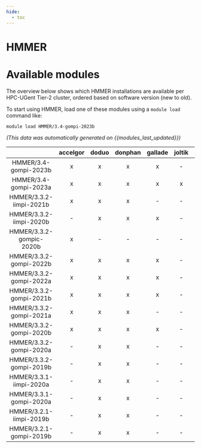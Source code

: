 ```yaml
---
hide:
  - toc
---
```


HMMER
=====

# Available modules


The overview below shows which HMMER installations are available per HPC-UGent Tier-2 cluster, ordered based on software version (new to old).

To start using HMMER, load one of these modules using a `module load` command like:

```shell
module load HMMER/3.4-gompi-2023b
```

*(This data was automatically generated on {{modules_last_updated}})*  

| |accelgor|doduo|donphan|gallade|joltik|shinx|skitty|
| :---: | :---: | :---: | :---: | :---: | :---: | :---: | :---: |
|HMMER/3.4-gompi-2023b|x|x|x|x|-|x|x|
|HMMER/3.4-gompi-2023a|x|x|x|x|x|x|x|
|HMMER/3.3.2-iimpi-2021b|x|x|x|-|-|-|-|
|HMMER/3.3.2-iimpi-2020b|-|x|x|x|-|-|-|
|HMMER/3.3.2-gompic-2020b|x|-|-|-|-|-|-|
|HMMER/3.3.2-gompi-2022b|x|x|x|x|-|-|-|
|HMMER/3.3.2-gompi-2022a|x|x|x|x|-|x|-|
|HMMER/3.3.2-gompi-2021b|x|x|x|x|-|-|-|
|HMMER/3.3.2-gompi-2021a|x|x|x|-|-|-|-|
|HMMER/3.3.2-gompi-2020b|x|x|x|x|-|-|-|
|HMMER/3.3.2-gompi-2020a|-|x|x|-|-|-|-|
|HMMER/3.3.2-gompi-2019b|-|x|x|-|-|-|-|
|HMMER/3.3.1-iimpi-2020a|-|x|x|-|-|-|-|
|HMMER/3.3.1-gompi-2020a|-|x|x|-|-|-|-|
|HMMER/3.2.1-iimpi-2019b|-|x|x|-|-|-|-|
|HMMER/3.2.1-gompi-2019b|-|x|x|-|-|-|-|
